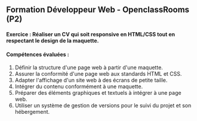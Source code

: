 ## Formation Développeur Web - OpenclassRooms (P2)

#### Exercice : Réaliser un CV qui soit responsive en HTML/CSS tout en respectant le design de la maquette. 

#### Compétences évaluées :
 1. Définir la structure d'une page web à partir d'une maquette.
 2. Assurer la conformité d'une page web aux standards HTML et CSS. 
 3. Adapter l'affichage d'un site web à des écrans de petite taille.
 4. Intégrer du contenu conformément à une maquette.
 5. Préparer des éléments graphiques et textuels à intégrer à une page web.
 6. Utiliser un système de gestion de versions pour le suivi du projet et son hébergement.
